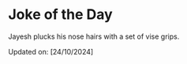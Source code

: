 # Joke of the Day

<!-- #joke -->
Jayesh plucks his nose hairs with a set of vise grips.

Updated on: [24/10/2024]
<!-- #jokeEnd -->